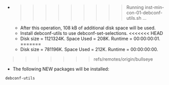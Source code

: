 * >>>>>>>>> Running inst-min-con-01-debconf-utils.sh ...
  * After this operation, 108 kB of additional disk space will be used.
  * Install debconf-utils to use debconf-set-selections.
<<<<<<< HEAD
  * Disk size = 1121324K. Space Used = 208K. Runtime = 00:00:00:01.
=======
  * Disk size = 781196K. Space Used = 212K. Runtime = 00:00:00:00.
>>>>>>> refs/remotes/origin/bullseye
  * The following NEW packages will be installed:
  ```bash
debconf-utils
  ```
